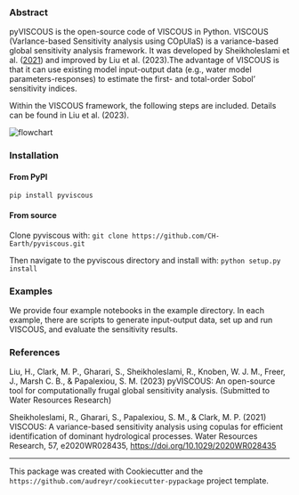 ### Abstract
pyVISCOUS is the open-source code of VISCOUS in Python. VISCOUS (VarIance-based Sensitivity analysis using COpUlaS) is a variance-based global sensitivity analysis framework. It was developed by Sheikholeslami et al. ([2021](https://doi.org/10.1029/2020WR028435)) and improved by Liu et al. (2023).The advantage of VISCOUS is that it can use existing model input-output data (e.g., water model parameters-responses) to estimate the first- and total-order Sobol’ sensitivity indices. 

Within the VISCOUS framework, the following steps are included. Details can be found in Liu et al. (2023).

![flowchart](https://github.com/CH-Earth/pyviscous/assets/48458815/2e8f7575-41d4-4e6a-bac8-fadc2a5b9c7a)

### Installation
#### From PyPI
```pip install pyviscous```

#### From source

Clone pyviscous with: ```git clone https://github.com/CH-Earth/pyviscous.git```

Then navigate to the pyviscous directory and install with: ```python setup.py install```

### Examples
We provide four example notebooks in the example directory. In each example, there are scripts to generate input-output data, set up and run VISCOUS, and evaluate the sensitivity results.

### References
Liu, H., Clark, M. P., Gharari, S., Sheikholeslami, R., Knoben, W. J. M., Freer, J., Marsh C. B., & Papalexiou, S. M. (2023) pyVISCOUS: An open-source tool for computationally frugal global sensitivity analysis. (Submitted to Water Resources Research)

Sheikholeslami, R., Gharari, S., Papalexiou, S. M., & Clark, M. P. (2021) VISCOUS: A variance-based sensitivity analysis using copulas for efficient identification of dominant hydrological processes. Water Resources Research, 57, e2020WR028435, https://doi.org/10.1029/2020WR028435

---
This package was created with Cookiecutter and the `https://github.com/audreyr/cookiecutter-pypackage` project template.
